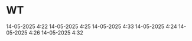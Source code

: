 # WT

14-05-2025 4:22
14-05-2025 4:25
14-05-2025 4:33
14-05-2025 4:24
14-05-2025 4:26
14-05-2025 4:32
